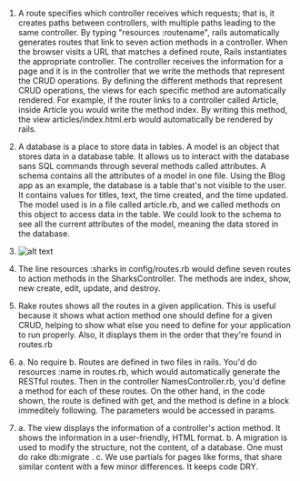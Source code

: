 1. A route specifies which controller receives which requests; that is, it creates paths between controllers, with multiple paths leading to the same controller. By typing "resources :routename", rails automatically generates routes that link to seven action methods in a controller. When the browser visits a URL that matches a defined route, Rails instantiates the appropriate controller. The controller receives the information for a page and it is in the controller that we write the methods that represent the CRUD operations. By defining the different methods that represent CRUD operations, the views for each specific method are automatically rendered. For example, if the router links to a controller called Article, inside Article you would write the method index. By writing this method, the view articles/index.html.erb would automatically be rendered by rails. 

2. A database is a place to store data in tables. A model is an object that stores data in a database table. It allows us to interact with the database sans SQL commands through several methods called attributes.  A schema contains all the attributes of a model in one file. Using the Blog app as an example, the database is a table that's not visible to the user. It contains values for titles, text, the time created, and the time updated. The model used is in a file called article.rb, and we called methods on this object to access data in the table. We could look to the schema to see all the current attributes of the model, meaning the data stored in the database.

3. ![alt text](/Users/cameronaverill/Desktop/ss2015 "Image")

4. The line resources :sharks in config/routes.rb would define seven routes to action methods in the SharksController. The methods are index, show, new create, edit, update, and destroy. 

5. Rake routes shows all the routes in a given application. This is useful because it shows what action method one should define for a given CRUD, helping to show what else you need to define for your application to run properly. Also, it displays them in the order that they're found in routes.rb

6. a. No require
	b. Routes are defined in two files in rails. You'd do resources :name in routes.rb, which would automatically generate the RESTful routes. Then in the controller NamesController.rb, you'd define a method for each of these routes. On the other hand, in the code shown, the route is defined with get, and the method is define in a block immeditely following. The parameters would be accessed in params. 

7. a. The view displays the information of a controller's action method. It shows the information in a user-friendly, HTML format.
	b. A migration is used to modify the structure, not the content, of a database. One must do rake db:migrate .
	c. We use partials for pages like forms, that share similar content with a few minor differences. It keeps code DRY. 